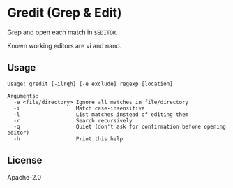 # Gredit (Grep & Edit)

Grep and open each match in `$EDITOR`.

Known working editors are vi and nano.

## Usage
```
Usage: gredit [-ilrqh] [-e exclude] regexp [location]

Arguments:
  -e <file/directory> Ignore all matches in file/directory
  -i                  Match case-insensitive
  -l                  List matches instead of editing them
  -r                  Search recursively
  -q                  Quiet (don't ask for confirmation before opening editor)
  -h                  Print this help
```

## License
Apache-2.0
